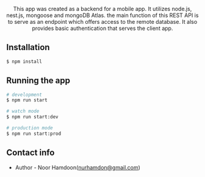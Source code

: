 <p align="center">
  This app was created as a backend for a mobile app. It utilizes node.js, nest.js, mongoose and mongoDB Atlas.
  the main function of this REST API is to serve as an endpoint which offers access to the remote database.
  It also provides basic authentication that serves the client app.
</p>


## Installation

```bash
$ npm install
```

## Running the app

```bash
# development
$ npm run start

# watch mode
$ npm run start:dev

# production mode
$ npm run start:prod
```

## Contact info

- Author - Noor Hamdoon(nurhamdon@gmail.com)

